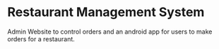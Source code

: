 # Restaurant Management System
 Admin Website to control orders and an android app for users to make orders for a restaurant.

